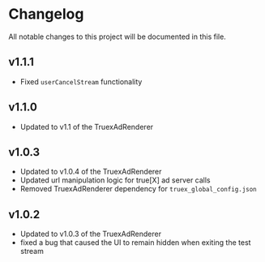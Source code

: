 # Changelog
All notable changes to this project will be documented in this file.

## v1.1.1
* Fixed `userCancelStream` functionality

## v1.1.0
* Updated to v1.1 of the TruexAdRenderer

## v1.0.3
* Updated to v1.0.4 of the TruexAdRenderer
* Updated url manipulation logic for true[X] ad server calls
* Removed TruexAdRenderer dependency for `truex_global_config.json`

## v1.0.2
* Updated to v1.0.3 of the TruexAdRenderer
* fixed a bug that caused the UI to remain hidden when exiting the test stream
